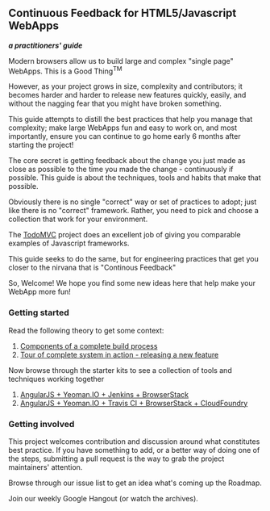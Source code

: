## Continuous Feedback for HTML5/Javascript WebApps
__*a practitioners' guide*__

Modern browsers allow us to build large and complex "single page" WebApps.  This is a Good Thing<sup>TM</sup>

However, as your project grows in size, complexity and contributors; it becomes harder and harder to release new features quickly, easily, and without the nagging fear that you might have broken something.

This guide attempts to distill the best practices that help you manage that complexity; make large WebApps fun and easy to work on, and most importantly, ensure you can continue to go home early 6 months after starting the project!

The core secret is getting feedback about the change you just made as close as possible to the time you made the change - continuously if possible.  This guide is about the techniques, tools and habits that make that possible.

Obviously there is no single "correct" way or set of practices to adopt; just like there is no "correct" framework.  Rather, you need to pick and choose a collection that work for your environment.

The [TodoMVC](http://todomvc.com/) project does an excellent job of giving you comparable examples of Javascript frameworks.

This guide seeks to do the same, but for engineering practices that get you closer to the nirvana that is "Continous Feedback"

So, Welcome!  We hope you find some new ideas here that help make your WebApp more fun! 

### Getting started

Read the following theory to get some context:

1. [Components of a complete build process](https://github.com/cityindex/todomvc-continuous-feedback/theory/components.md)
1. [Tour of complete system in action - releasing a new feature](https://github.com/cityindex/todomvc-continuous-feedback/theory/tour.md)

Now browse through the starter kits to see a collection of tools and techniques working together

1. [AngularJS + Yeoman.IO + Jenkins + BrowserStack](https://github.com/cityindex/todomvc-continuous-feedback/tree/angularjs-yeoman-jenkins-browserstack)
1. [AngularJS + Yeoman.IO + Travis CI + BrowserStack + CloudFoundry](https://github.com/cityindex/todomvc-continuous-feedback/tree/angularjs_travis-ci_browserstack)

### Getting involved

This project welcomes contribution and discussion around what constitutes best practice.    If you have something to add, or a better way of doing one of the steps, submitting a pull request is the way to grab the project maintainers' attention.

Browse through our issue list to get an idea what's coming up the Roadmap.

Join our weekly Google Hangout (or watch the archives).